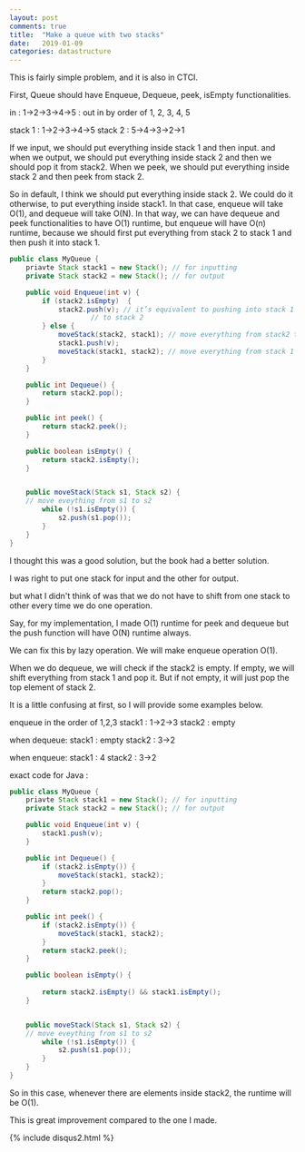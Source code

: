 ```yaml
---
layout: post
comments: true
title:  "Make a queue with two stacks"
date:   2019-01-09
categories: datastructure
---
```


This is fairly simple problem,
and it is also in CTCI.

First, 
Queue should have Enqueue, Dequeue, peek, isEmpty functionalities.

in : 1->2->3->4->5 : out in by order of 1, 2, 3, 4, 5

stack 1 : 1->2->3->4->5
stack 2 : 5->4->3->2->1

If we input, we should put everything inside stack 1 and then input. 
and when we output, we should put everything inside stack 2 and then we should pop it from stack2. When we peek, we should put everything inside stack 2 and then peek from stack 2.

So in default, I think we should put everything inside stack 2.
We could do it otherwise, to put everything inside stack1.
In that case, enqueue will take O(1), and dequeue will take O(N).
In that way, we can have dequeue and peek functionalities to have O(1) runtime,
but enqueue will have O(n) runtime, because we should first put everything from stack 2 to stack 1 and then push it into stack 1.


```java
public class MyQueue {
	priavte Stack stack1 = new Stack(); // for inputting
	private Stack stack2 = new Stack(); // for output

	public void Enqueue(int v) {
		if (stack2.isEmpty)  {
			stack2.push(v); // it’s equivalent to pushing into stack 1 and then moving 
		 			// to stack 2
		} else {
			moveStack(stack2, stack1); // move everything from stack2 to stack1
			stack1.push(v);
			moveStack(stack1, stack2); // move everything from stack 1 to stack 2
		}
	}

	public int Dequeue() {
		return stack2.pop();
	}

	public int peek() {
		return stack2.peek();
	}

	public boolean isEmpty() {
		return stack2.isEmpty();
	}


	public moveStack(Stack s1, Stack s2) {
	// move eveything from s1 to s2
		while (!s1.isEmpty()) {
			s2.push(s1.pop());
		}
	}
}	

```

I thought this was a good solution,
but the book had a better solution.

I was right to put one stack for input and the other for output.

but what I didn't think of was that we do not have to shift from one stack to other
every time we do one operation.

Say, for my implementation, 
I made O(1) runtime for peek and dequeue but the push function will have
O(N) runtime always.

We can fix this by lazy operation.
We will make enqueue operation O(1).

When we do dequeue, we will check if the stack2 is empty.
If empty, we will shift everything from stack 1 and pop it.
But if not empty, it will just pop the top element of stack 2.

It is a little confusing at first, 
so I will provide some examples below.

enqueue in the order of 1,2,3
stack1 : 1->2->3
stack2 : empty

when dequeue:
stack1 : empty
stack2 : 3->2

when enqueue:
stack1 : 4
stack2 : 3->2

exact code for Java : 

```java
public class MyQueue {
	priavte Stack stack1 = new Stack(); // for inputting
	private Stack stack2 = new Stack(); // for output

	public void Enqueue(int v) {
		stack1.push(v);
	}

	public int Dequeue() {
		if (stack2.isEmpty()) {
			moveStack(stack1, stack2);
		}
		return stack2.pop();
	}

	public int peek() {
		if (stack2.isEmpty()) {
			moveStack(stack1, stack2);
		}
		return stack2.peek();
	}

	public boolean isEmpty() {
		
		return stack2.isEmpty() && stack1.isEmpty();
	}


	public moveStack(Stack s1, Stack s2) {
	// move eveything from s1 to s2
		while (!s1.isEmpty()) {
			s2.push(s1.pop());
		}
	}
}	
```

So in this case, whenever there are elements inside stack2, 
the runtime will be O(1).

This is great improvement compared to the one I made.


{% include disqus2.html %}
